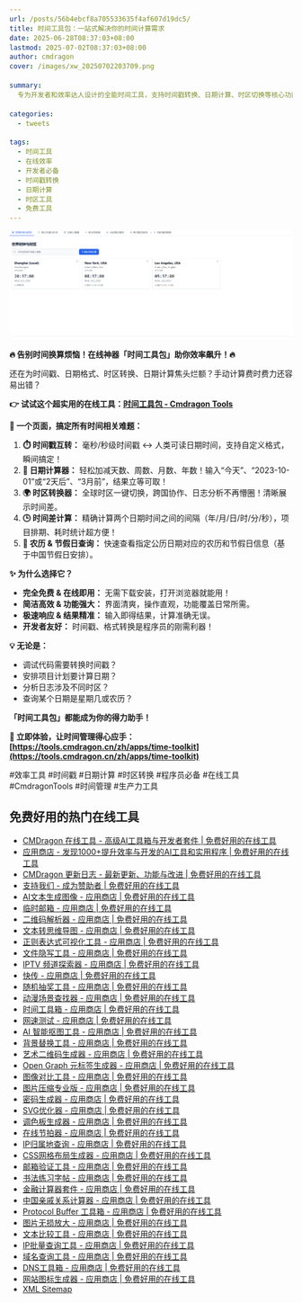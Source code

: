 ```yaml
---
url: /posts/56b4ebcf8a705533635f4af607d19dc5/
title: 时间工具包：一站式解决你的时间计算需求
date: 2025-06-28T08:37:03+08:00
lastmod: 2025-07-02T08:37:03+08:00
author: cmdragon
cover: /images/xw_20250702203709.png

summary:
  专为开发者和效率达人设计的全能时间工具，支持时间戳转换、日期计算、时区切换等核心功能，无需安装即开即用！

categories:
  - tweets

tags:
  - 时间工具
  - 在线效率
  - 开发者必备
  - 时间戳转换
  - 日期计算
  - 时区工具
  - 免费工具
---
```


![xw_20250702203709.png](/images/xw_20250702203709.png)

**🔥 告别时间换算烦恼！在线神器「时间工具包」助你效率飙升！🔥**

还在为时间戳、日期格式、时区转换、日期计算焦头烂额？手动计算费时费力还容易出错？

**👉 试试这个超实用的在线工具：[时间工具包 - Cmdragon Tools](https://tools.cmdragon.cn/zh/apps/time-toolkit)**

**🌟 一个页面，搞定所有时间相关难题：**

1.  **⏱️ 时间戳互转：** 毫秒/秒级时间戳 ↔ 人类可读日期时间，支持自定义格式，瞬间搞定！
2.  **📅 日期计算器：** 轻松加减天数、周数、月数、年数！输入“今天”、“2023-10-01”或“2天后”、“3月前”，结果立等可取！
3.  **🌍 时区转换器：** 全球时区一键切换，跨国协作、日志分析不再懵圈！清晰展示时间差。
4.  **🕒 时间差计算：** 精确计算两个日期时间之间的间隔（年/月/日/时/分/秒），项目排期、耗时统计超方便！
5.  **📆 农历 & 节假日查询：** 快速查看指定公历日期对应的农历和节假日信息（基于中国节假日安排）。

**✨ 为什么选择它？**

*   **完全免费 & 在线即用：** 无需下载安装，打开浏览器就能用！
*   **简洁高效 & 功能强大：** 界面清爽，操作直观，功能覆盖日常所需。
*   **极速响应 & 结果精准：** 输入即得结果，计算准确无误。
*   **开发者友好：** 时间戳、格式转换是程序员的刚需利器！

**💡 无论是：**

*   调试代码需要转换时间戳？
*   安排项目计划要计算日期？
*   分析日志涉及不同时区？
*   查询某个日期是星期几或农历？

**「时间工具包」都能成为你的得力助手！**

**🚀 立即体验，让时间管理得心应手：**
**[https://tools.cmdragon.cn/zh/apps/time-toolkit](https://tools.cmdragon.cn/zh/apps/time-toolkit)**

#效率工具 #时间戳 #日期计算 #时区转换 #程序员必备 #在线工具 #CmdragonTools #时间管理 #生产力工具


## 免费好用的热门在线工具

- [CMDragon 在线工具 - 高级AI工具箱与开发者套件 | 免费好用的在线工具](https://tools.cmdragon.cn/zh)
- [应用商店 - 发现1000+提升效率与开发的AI工具和实用程序 | 免费好用的在线工具](https://tools.cmdragon.cn/zh/apps?category=trending)
- [CMDragon 更新日志 - 最新更新、功能与改进 | 免费好用的在线工具](https://tools.cmdragon.cn/zh/changelog)
- [支持我们 - 成为赞助者 | 免费好用的在线工具](https://tools.cmdragon.cn/zh/sponsor)
- [AI文本生成图像 - 应用商店 | 免费好用的在线工具](https://tools.cmdragon.cn/zh/apps/text-to-image-ai)
- [临时邮箱 - 应用商店 | 免费好用的在线工具](https://tools.cmdragon.cn/zh/apps/temp-email)
- [二维码解析器 - 应用商店 | 免费好用的在线工具](https://tools.cmdragon.cn/zh/apps/qrcode-parser)
- [文本转思维导图 - 应用商店 | 免费好用的在线工具](https://tools.cmdragon.cn/zh/apps/text-to-mindmap)
- [正则表达式可视化工具 - 应用商店 | 免费好用的在线工具](https://tools.cmdragon.cn/zh/apps/regex-visualizer)
- [文件隐写工具 - 应用商店 | 免费好用的在线工具](https://tools.cmdragon.cn/zh/apps/steganography-tool)
- [IPTV 频道探索器 - 应用商店 | 免费好用的在线工具](https://tools.cmdragon.cn/zh/apps/iptv-explorer)
- [快传 - 应用商店 | 免费好用的在线工具](https://tools.cmdragon.cn/zh/apps/snapdrop)
- [随机抽奖工具 - 应用商店 | 免费好用的在线工具](https://tools.cmdragon.cn/zh/apps/lucky-draw)
- [动漫场景查找器 - 应用商店 | 免费好用的在线工具](https://tools.cmdragon.cn/zh/apps/anime-scene-finder)
- [时间工具箱 - 应用商店 | 免费好用的在线工具](https://tools.cmdragon.cn/zh/apps/time-toolkit)
- [网速测试 - 应用商店 | 免费好用的在线工具](https://tools.cmdragon.cn/zh/apps/speed-test)
- [AI 智能抠图工具 - 应用商店 | 免费好用的在线工具](https://tools.cmdragon.cn/zh/apps/background-remover)
- [背景替换工具 - 应用商店 | 免费好用的在线工具](https://tools.cmdragon.cn/zh/apps/background-replacer)
- [艺术二维码生成器 - 应用商店 | 免费好用的在线工具](https://tools.cmdragon.cn/zh/apps/artistic-qrcode)
- [Open Graph 元标签生成器 - 应用商店 | 免费好用的在线工具](https://tools.cmdragon.cn/zh/apps/open-graph-generator)
- [图像对比工具 - 应用商店 | 免费好用的在线工具](https://tools.cmdragon.cn/zh/apps/image-comparison)
- [图片压缩专业版 - 应用商店 | 免费好用的在线工具](https://tools.cmdragon.cn/zh/apps/image-compressor)
- [密码生成器 - 应用商店 | 免费好用的在线工具](https://tools.cmdragon.cn/zh/apps/password-generator)
- [SVG优化器 - 应用商店 | 免费好用的在线工具](https://tools.cmdragon.cn/zh/apps/svg-optimizer)
- [调色板生成器 - 应用商店 | 免费好用的在线工具](https://tools.cmdragon.cn/zh/apps/color-palette)
- [在线节拍器 - 应用商店 | 免费好用的在线工具](https://tools.cmdragon.cn/zh/apps/online-metronome)
- [IP归属地查询 - 应用商店 | 免费好用的在线工具](https://tools.cmdragon.cn/zh/apps/ip-geolocation)
- [CSS网格布局生成器 - 应用商店 | 免费好用的在线工具](https://tools.cmdragon.cn/zh/apps/css-grid-layout)
- [邮箱验证工具 - 应用商店 | 免费好用的在线工具](https://tools.cmdragon.cn/zh/apps/email-validator)
- [书法练习字帖 - 应用商店 | 免费好用的在线工具](https://tools.cmdragon.cn/zh/apps/calligraphy-practice)
- [金融计算器套件 - 应用商店 | 免费好用的在线工具](https://tools.cmdragon.cn/zh/apps/finance-calculator-suite)
- [中国亲戚关系计算器 - 应用商店 | 免费好用的在线工具](https://tools.cmdragon.cn/zh/apps/chinese-kinship-calculator)
- [Protocol Buffer 工具箱 - 应用商店 | 免费好用的在线工具](https://tools.cmdragon.cn/zh/apps/protobuf-toolkit)
- [图片无损放大 - 应用商店 | 免费好用的在线工具](https://tools.cmdragon.cn/zh/apps/image-upscaler)
- [文本比较工具 - 应用商店 | 免费好用的在线工具](https://tools.cmdragon.cn/zh/apps/text-compare)
- [IP批量查询工具 - 应用商店 | 免费好用的在线工具](https://tools.cmdragon.cn/zh/apps/ip-batch-lookup)
- [域名查询工具 - 应用商店 | 免费好用的在线工具](https://tools.cmdragon.cn/zh/apps/domain-finder)
- [DNS工具箱 - 应用商店 | 免费好用的在线工具](https://tools.cmdragon.cn/zh/apps/dns-toolkit)
- [网站图标生成器 - 应用商店 | 免费好用的在线工具](https://tools.cmdragon.cn/zh/apps/favicon-generator)
- [XML Sitemap](https://tools.cmdragon.cn/sitemap_index.xml)
